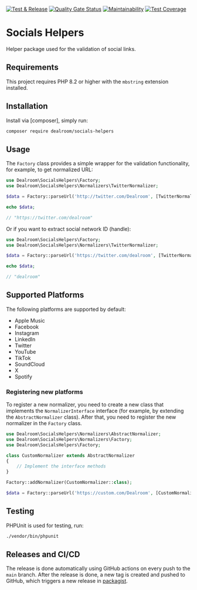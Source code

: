 [![Test & Release](https://github.com/dealroom/socials-helpers/actions/workflows/main.yml/badge.svg)](https://github.com/dealroom/socials-helpers/actions/workflows/main.yml)
[![Quality Gate Status](https://sonarcloud.io/api/project_badges/measure?project=dealroom_socials-helpers&metric=alert_status)](https://sonarcloud.io/summary/new_code?id=dealroom_socials-helpers)
[![Maintainability](https://api.codeclimate.com/v1/badges/5a5141b6860d07672bba/maintainability)](https://codeclimate.com/github/dealroom/socials-helpers/maintainability)
[![Test Coverage](https://api.codeclimate.com/v1/badges/5a5141b6860d07672bba/test_coverage)](https://codeclimate.com/github/dealroom/socials-helpers/test_coverage)

# Socials Helpers

Helper package used for the validation of social links.

## Requirements

This project requires PHP 8.2 or higher with the `mbstring` extension installed.

## Installation

Install via [composer], simply run:

``` bash
composer require dealroom/socials-helpers
```

## Usage

The `Factory` class provides a simple wrapper for the validation functionality, for example, to get normalized URL:

```php
use Dealroom\SocialsHelpers\Factory;
use Dealroom\SocialsHelpers\Normalizers\TwitterNormalizer;

$data = Factory::parseUrl('http://twitter.com/Dealroom', [TwitterNormalizer::getPlatform()])->getNormalizedUrl();

echo $data;

// "https://twitter.com/dealroom"
```

Or if you want to extract social network ID (handle):

```php
use Dealroom\SocialsHelpers\Factory;
use Dealroom\SocialsHelpers\Normalizers\TwitterNormalizer;

$data = Factory::parseUrl('https://twitter.com/dealroom', [TwitterNormalizer::getPlatform()])->getId();

echo $data;

// "dealroom"
```

## Supported Platforms

The following platforms are supported by default:

- Apple Music
- Facebook
- Instagram
- LinkedIn
- Twitter
- YouTube
- TikTok
- SoundCloud
- X
- Spotify

### Registering new platforms

To register a new normalizer, you need to create a new class that implements
the `NormalizerInterface` interface (for example, by extending the `AbstractNormalizer` class).
After that, you need to register the new normalizer in the `Factory` class.

```php
use Dealroom\SocialsHelpers\Normalizers\AbstractNormalizer;
use Dealroom\SocialsHelpers\Normalizers\Factory;
use Dealroom\SocialsHelpers\Factory;

class CustomNormalizer extends AbstractNormalizer
{
    // Implement the interface methods
}

Factory::addNormalizer(CustomNormalizer::class);

$data = Factory::parseUrl('https://custom.com/Dealroom', [CustomNormalizer::getPlatform()])->getNormalizedUrl();
```

## Testing

PHPUnit is used for testing, run:

```bash
./vendor/bin/phpunit
```

## Releases and CI/CD

The release is done automatically using GitHub actions on every push to the `main` branch.
After the release is done, a new tag is created and pushed to GitHub,
which triggers a new release in [packagist](https://packagist.org/).
